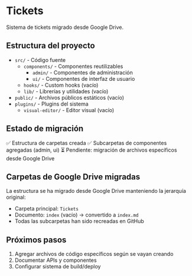 # Tickets

Sistema de tickets migrado desde Google Drive.

## Estructura del proyecto

- `src/` - Código fuente
  - `components/` - Componentes reutilizables
    - `admin/` - Componentes de administración
    - `ui/` - Componentes de interfaz de usuario
  - `hooks/` - Custom hooks (vacío)
  - `lib/` - Librerías y utilidades (vacío)
- `public/` - Archivos públicos estáticos (vacío)
- `plugins/` - Plugins del sistema
  - `visual-editor/` - Editor visual (vacío)

## Estado de migración

✅ Estructura de carpetas creada
✅ Subcarpetas de componentes agregadas (admin, ui)
⏳ Pendiente: migración de archivos específicos desde Google Drive

## Carpetas de Google Drive migradas

La estructura se ha migrado desde Google Drive manteniendo la jerarquía original:
- Carpeta principal: `Tickets`
- Documento: `index` (vacío) → convertido a `index.md`
- Todas las subcarpetas han sido recreadas en GitHub

## Próximos pasos

1. Agregar archivos de código específicos según se vayan creando
2. Documentar APIs y componentes
3. Configurar sistema de build/deploy
